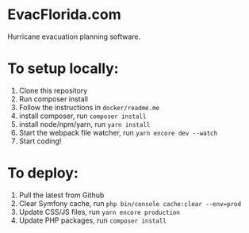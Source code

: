# EvacFlorida.com
Hurricane evacuation planning software.

# To setup locally:
1. Clone this repository
2. Run composer install
3. Follow the instructions in `docker/readme.me`
4. install composer, run `composer install`
5. install node/npm/yarn, run `yarn install`
6. Start the webpack file watcher, run `yarn encore dev --watch`
7. Start coding!

# To deploy:
1. Pull the latest from Github
2. Clear Symfony cache, run `php bin/console cache:clear --env=prod`
3. Update CSS/JS files, run `yarn encore production`
4. Update PHP packages, run `composer install`